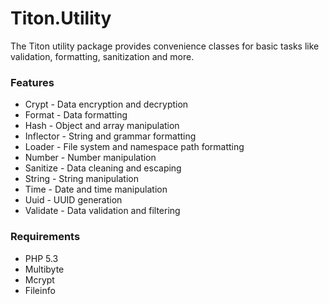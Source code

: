# Titon.Utility #

The Titon utility package provides convenience classes for basic tasks like validation, formatting, sanitization and more.

### Features ###

* Crypt - Data encryption and decryption
* Format - Data formatting
* Hash - Object and array manipulation
* Inflector - String and grammar formatting
* Loader - File system and namespace path formatting
* Number - Number manipulation
* Sanitize - Data cleaning and escaping
* String - String manipulation
* Time - Date and time manipulation
* Uuid - UUID generation
* Validate - Data validation and filtering

### Requirements ###

* PHP 5.3
* Multibyte
* Mcrypt
* Fileinfo